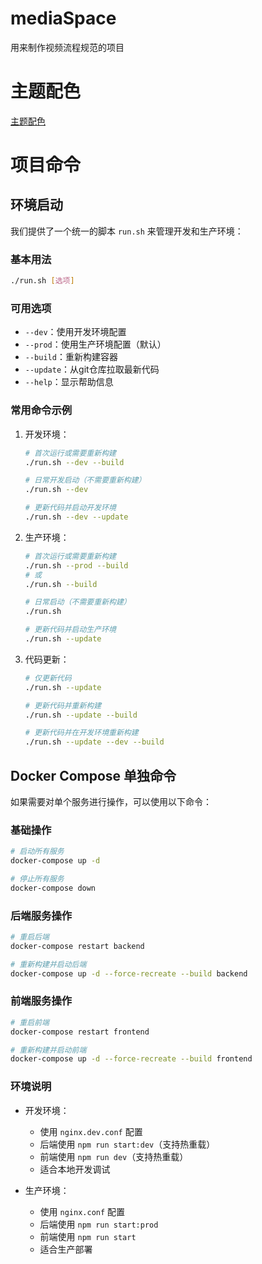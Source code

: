 # mediaSpace
用来制作视频流程规范的项目


# 主题配色

[主题配色](https://mui.com/material-ui/customization/dark-mode/)

# 项目命令

## 环境启动
我们提供了一个统一的脚本 `run.sh` 来管理开发和生产环境：

### 基本用法
```bash
./run.sh [选项]
```

### 可用选项
- `--dev`：使用开发环境配置
- `--prod`：使用生产环境配置（默认）
- `--build`：重新构建容器
- `--update`：从git仓库拉取最新代码
- `--help`：显示帮助信息

### 常用命令示例
1. 开发环境：
   ```bash
   # 首次运行或需要重新构建
   ./run.sh --dev --build
   
   # 日常开发启动（不需要重新构建）
   ./run.sh --dev

   # 更新代码并启动开发环境
   ./run.sh --dev --update
   ```

2. 生产环境：
   ```bash
   # 首次运行或需要重新构建
   ./run.sh --prod --build
   # 或
   ./run.sh --build
   
   # 日常启动（不需要重新构建）
   ./run.sh

   # 更新代码并启动生产环境
   ./run.sh --update
   ```

3. 代码更新：
   ```bash
   # 仅更新代码
   ./run.sh --update

   # 更新代码并重新构建
   ./run.sh --update --build

   # 更新代码并在开发环境重新构建
   ./run.sh --update --dev --build
   ```

## Docker Compose 单独命令
如果需要对单个服务进行操作，可以使用以下命令：

### 基础操作
```bash
# 启动所有服务
docker-compose up -d   

# 停止所有服务
docker-compose down
```

### 后端服务操作
```bash
# 重启后端
docker-compose restart backend

# 重新构建并启动后端
docker-compose up -d --force-recreate --build backend
```

### 前端服务操作
```bash
# 重启前端
docker-compose restart frontend

# 重新构建并启动前端
docker-compose up -d --force-recreate --build frontend
```

### 环境说明
- 开发环境：
  - 使用 `nginx.dev.conf` 配置
  - 后端使用 `npm run start:dev`（支持热重载）
  - 前端使用 `npm run dev`（支持热重载）
  - 适合本地开发调试

- 生产环境：
  - 使用 `nginx.conf` 配置
  - 后端使用 `npm run start:prod`
  - 前端使用 `npm run start`
  - 适合生产部署
